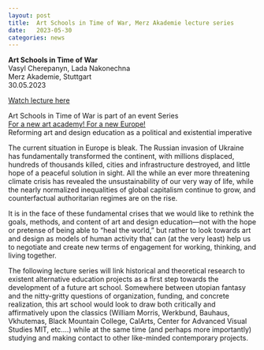 ```yaml
---
layout: post
title:  Art Schools in Time of War, Merz Akademie lecture series
date:   2023-05-30
categories: news
---
```


<section markdown="1" class="EN">

**Art Schools in Time of War** <br>
Vasyl Cherepanyn, Lada Nakonechna<br>
Merz Akademie, Stuttgart<br>
30.05.2023

[Watch lecture here](https://vimeo.com/831854921/873a52331e)
<br>

Art Schools in Time of War is part of an event Series <br>
[For a new art academy! For a new Europe!](https://www.merz-akademie.de/en/veranstaltungsreihen/for-a-new-europe/) <br>
Reforming art and design education as a political and existential imperative
<br>

The current situation in Europe is bleak. The Russian invasion of Ukraine has fundamentally transformed the continent, with millions displaced, hundreds of thousands killed, cities and infrastructure destroyed, and little hope of a peaceful solution in sight. All the while an ever more threatening climate crisis has revealed the unsustainability of our very way of life, while the nearly normalized inequalities of global capitalism continue to grow, and counterfactual authoritarian regimes are on the rise.
<br>

It is in the face of these fundamental crises that we would like to rethink the goals, methods, and content of art and design education—not with the hope or pretense of being able to “heal the world,” but rather to look towards art and design as models of human activity that can (at the very least) help us to negotiate and create new terms of engagement for working, thinking, and living together.
<br>

The following lecture series will link historical and theoretical research to existent alternative education projects as a first step towards the development of a future art school. Somewhere between utopian fantasy and the nitty-gritty questions of organization, funding, and concrete realization, this art school would look to draw both critically and affirmatively upon the classics (William Morris, Werkbund, Bauhaus, Vkhutemas, Black Mountain College, CalArts, Center for Advanced Visual Studies MIT, etc.…) while at the same time (and perhaps more importantly) studying and making contact to other like-minded contemporary projects. 

</section>

<section markdown="1" class="UKR">

</section>
